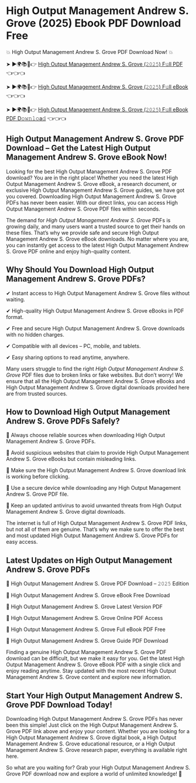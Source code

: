 # High Output Management Andrew S. Grove (2025) Ebook PDF Download Free

💥 High Output Management Andrew S. Grove PDF Download Now! 💥

➤ ►🌍📚📱👉 [High Output Management Andrew S. Grove (𝟸𝟶𝟸𝟻) F𝚞ll PDF](https://getpdf.xyz/high-output-management-andrew-s.-grove) 👈👈👈


➤ ►🌍📚📱👉 [High Output Management Andrew S. Grove (𝟸𝟶𝟸𝟻) F𝚞ll eBook](https://getpdf.xyz/high-output-management-andrew-s.-grove) 👈👈👈


➤ ►🌍📚📱👉 [High Output Management Andrew S. Grove (𝟸𝟶𝟸𝟻) F𝚞ll eBook PDF D𝚘𝚠𝚗𝚕𝚘a𝚍](https://getpdf.xyz/high-output-management-andrew-s.-grove) 👈👈👈


## High Output Management Andrew S. Grove PDF Download – Get the Latest High Output Management Andrew S. Grove eBook Now!

Looking for the best High Output Management Andrew S. Grove PDF download? You are in the right place! Whether you need the latest High Output Management Andrew S. Grove eBook, a research document, or exclusive High Output Management Andrew S. Grove guides, we have got you covered. Downloading High Output Management Andrew S. Grove PDFs has never been easier. With our direct links, you can access High Output Management Andrew S. Grove PDF files within seconds.

The demand for *High Output Management Andrew S. Grove* PDFs is growing daily, and many users want a trusted source to get their hands on these files. That’s why we provide safe and secure High Output Management Andrew S. Grove eBook downloads. No matter where you are, you can instantly get access to the latest High Output Management Andrew S. Grove PDF online and enjoy high-quality content.

## Why Should You Download High Output Management Andrew S. Grove PDFs?

✔ Instant access to High Output Management Andrew S. Grove files without waiting.

✔ High-quality High Output Management Andrew S. Grove eBooks in PDF format.

✔ Free and secure High Output Management Andrew S. Grove downloads with no hidden charges.

✔ Compatible with all devices – PC, mobile, and tablets.

✔ Easy sharing options to read anytime, anywhere.

Many users struggle to find the right *High Output Management Andrew S. Grove* PDF files due to broken links or fake websites. But don’t worry! We ensure that all the High Output Management Andrew S. Grove eBooks and High Output Management Andrew S. Grove digital downloads provided here are from trusted sources.

## How to Download High Output Management Andrew S. Grove PDFs Safely?

📌 Always choose reliable sources when downloading High Output Management Andrew S. Grove PDFs.

📌 Avoid suspicious websites that claim to provide High Output Management Andrew S. Grove eBooks but contain misleading links.

📌 Make sure the High Output Management Andrew S. Grove download link is working before clicking.

📌 Use a secure device while downloading any High Output Management Andrew S. Grove PDF file.

📌 Keep an updated antivirus to avoid unwanted threats from High Output Management Andrew S. Grove digital downloads.

The internet is full of High Output Management Andrew S. Grove PDF links, but not all of them are genuine. That’s why we make sure to offer the best and most updated High Output Management Andrew S. Grove PDFs for easy access.

## Latest Updates on High Output Management Andrew S. Grove PDFs

🔹 High Output Management Andrew S. Grove PDF Download – 𝟸𝟶𝟸𝟻 Edition

🔹 High Output Management Andrew S. Grove eBook Free Download

🔹 High Output Management Andrew S. Grove Latest Version PDF

🔹 High Output Management Andrew S. Grove Online PDF Access

🔹 High Output Management Andrew S. Grove Full eBook PDF Free

🔹 High Output Management Andrew S. Grove Guide PDF Download

Finding a genuine High Output Management Andrew S. Grove PDF download can be difficult, but we make it easy for you. Get the latest High Output Management Andrew S. Grove eBook PDF with a single click and enjoy reading anytime. Stay updated with the most recent High Output Management Andrew S. Grove content and explore new information.

## Start Your High Output Management Andrew S. Grove PDF Download Today!

Downloading High Output Management Andrew S. Grove PDFs has never been this simple! Just click on the High Output Management Andrew S. Grove PDF link above and enjoy your content. Whether you are looking for a High Output Management Andrew S. Grove digital book, a High Output Management Andrew S. Grove educational resource, or a High Output Management Andrew S. Grove research paper, everything is available right here.

So what are you waiting for? Grab your High Output Management Andrew S. Grove PDF download now and explore a world of unlimited knowledge! 🚀